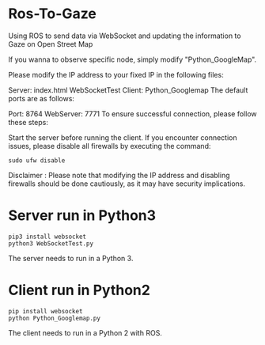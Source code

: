# Ros-To-Gaze
Using ROS to send data via WebSocket and updating the information to Gaze on Open Street Map


If you wanna to observe specific node, simply modify "Python_GoogleMap".


Please modify the IP address to your fixed IP in the following files:

Server:
index.html
WebSocketTest
Client:
Python_Googlemap
The default ports are as follows:

Port: 8764
WebServer: 7771
To ensure successful connection, please follow these steps:

Start the server before running the client.
If you encounter connection issues, please disable all firewalls by executing the command:
```shell=
sudo ufw disable
```
Disclaimer  :  Please note that modifying the IP address and disabling firewalls should be done cautiously, as it may have security implications.




# Server run in Python3
```shell=
pip3 install websocket
python3 WebSocketTest.py
```

The server needs to run in a Python 3.

# Client run in Python2
```shell=
pip install websocket
python Python_Googlemap.py
```

The client needs to run in a Python 2 with ROS.


